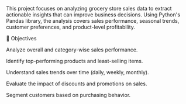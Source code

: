This project focuses on analyzing grocery store sales data to extract actionable insights that can improve business decisions. Using Python's Pandas library, the analysis covers sales performance, seasonal trends, customer preferences, and product-level profitability.

🎯 Objectives

Analyze overall and category-wise sales performance.

Identify top-performing products and least-selling items.

Understand sales trends over time (daily, weekly, monthly).

Evaluate the impact of discounts and promotions on sales.

Segment customers based on purchasing behavior.
